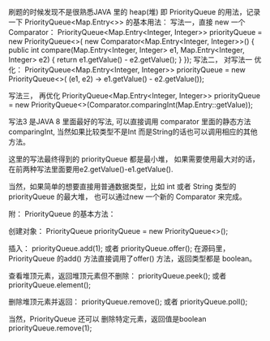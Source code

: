 刷题的时候发现不是很熟悉JAVA 里的 heap(堆) 即 PriorityQueue 的用法，记录一下 PriorityQueue<Map.Entry<>> 的基本用法：
写法一，直接 new 一个Comparator：
PriorityQueue<Map.Entry<Integer, Integer>> priorityQueue = new PriorityQueue<>(
        new Comparator<Map.Entry<Integer, Integer>>() {
            public int compare(Map.Entry<Integer, Integer> e1, Map.Entry<Integer, Integer> e2) {
                return e1.getValue() - e2.getValue();
            }
        });
写法二， 对写法一 优化：
PriorityQueue<Map.Entry<Integer, Integer>> priorityQueue = new PriorityQueue<>(
        (e1, e2) -> e1.getValue() - e2.getValue());
        
写法三， 再优化
PriorityQueue<Map.Entry<Integer, Integer>> priorityQueue = new PriorityQueue<>(Comparator.comparingInt(Map.Entry::getValue));

写法3 是JAVA 8 里面最好的写法, 可以直接调用 comparator 里面的静态方法 comparingInt, 当然如果比较类型不是Int 而是String的话也可以调用相应的其他方法。

这里的写法最终得到的 priorityQueue 都是最小堆， 如果需要使用最大对的话，在前两种写法里面要用e2.getValue()-e1.getValue().

当然，如果简单的想要直接用普通数据类型，比如 int 或者 String 类型的 priorityQueue 的最大堆， 也可以通过new 一个新的 Comparator 来完成。

附： PriorityQueue 的基本方法：

创建对象：
PriorityQueue<Integer> priorityQueue = new PriorityQueue<>();

插入：
priorityQueue.add(1);
或者
priorityQueue.offer();
在源码里，PriorityQueue 的add() 方法直接调用了offer() 方法，返回类型都是 boolean。

查看堆顶元素，返回堆顶元素但不删除：
priorityQueue.peek();
或者
priorityQueue.element();

删除堆顶元素并返回：
priorityQueue.remove();
或者
priorityQueue.poll();

当然，PriorityQueue 还可以 删除特定元素，返回值是boolean
priorityQueue.remove(1);
